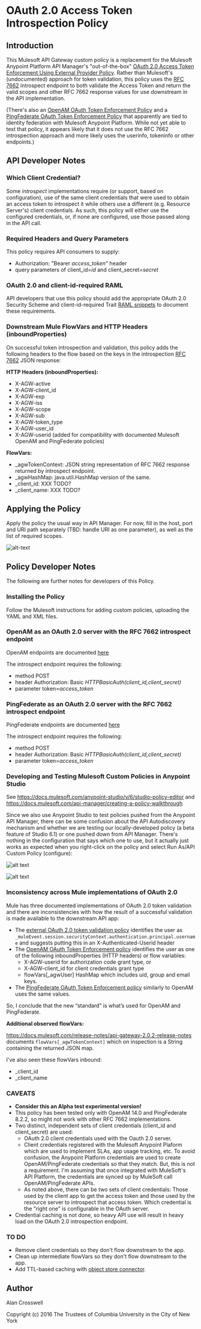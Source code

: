 # OAuth 2.0 Access Token Introspection Policy
## Introduction
This Mulesoft API Gateway custom policy is a replacement for the Mulesoft Anypoint Platform API Manager's "out-of-the-box"
[OAuth 2.0 Access Token Enforcement Using External Provider Policy](https://docs.mulesoft.com/api-manager/external-oauth-2.0-token-validation-policy).
Rather than Mulesoft's (undocumented) approach for token validation, this policy uses the [RFC 7662](https://tools.ietf.org/html/rfc7662)
introspect endpoint to both validate the Access Token and return the valid scopes and other RFC 7662 response values
for use downstream in the API implementation.

(There's also an [OpenAM OAuth Token Enforcement Policy](https://docs.mulesoft.com/api-manager/openam-oauth-token-enforcement-policy)
and a [PingFederate OAuth Token Enforcement Policy](https://docs.mulesoft.com/api-manager/pingfederate-oauth-token-enforcement-policy) that apparently
are tied to identity federation with Mulesoft Anypoint Platform. While not yet able to test that
policy, it appears likely that it does not use the RFC 7662 introspection approach and more likely uses the userinfo, tokeninfo or other endpoints.)

## API Developer Notes
### Which Client Credential?
Some _introspect_ implementations require (or support, based on configuration), use of the same
client credentials that were used to obtain an access token to introspect it while others use a
different (e.g. Resource Server's) client credentials. As such, this policy will either use
the configured credentials, or, if none are configured, use those passed along in the API call.

### Required Headers and Query Parameters
This policy requires API consumers to supply:
 - Authorization: "Bearer *access_token*" header
 - query parameters of client\_id=*id* and client\_secret=*secret*


### OAuth 2.0 and client-id-required RAML 
API developers that use this policy should add the appropriate OAuth 2.0 Security Scheme and client-id-required Trait
[RAML snippets](https://github.com/raml-org/raml-spec/blob/master/versions/raml-08/raml-08.md#resource-types-and-traits)
to document these requirements.

### Downstream Mule FlowVars and HTTP Headers (inboundProperties)

On successful token introspection and validation, this policy adds the following headers to the flow based
on the keys in the introspection [RFC 7662](https://tools.ietf.org/html/rfc7662#page-6) JSON response:

**HTTP Headers (inboundProperties):**

- X-AGW-active
- X-AGW-client_id
- X-AGW-exp
- X-AGW-iss
- X-AGW-scope
- X-AGW-sub
- X-AGW-token_type
- X-AGW-user_id
- X-AGW-userid (added for compatibility with documented Mulesoft OpenAM and PingFederate policies)

**FlowVars:**

- \_agwTokenContext: JSON string representation of RFC 7662 response returned by introspect endpoint.
- \_agwHashMap: java.util.HashMap version of the same.
- \_client_id: XXX TODO?
- \_client_name: XXX TODO?

## Applying the Policy

Apply the policy the usual way in API Manager. For now, fill in the host, port and URI path separately
(TBD: handle URI as one parameter), as well as the list of required scopes.

![alt-text](applied-policy.png "screen shot of example applied policy")

## Policy Developer Notes
The following are further notes for developers of this Policy.

### Installing the Policy

Follow the Mulesoft instructions for adding custom policies, uploading the YAML and XML files.

### OpenAM as an OAuth 2.0 server with the RFC 7662 introspect endpoint
OpenAM endpoints are documented [here](https://backstage.forgerock.com/#!/docs/openam/13.5/dev-guide#rest-api-oauth2-client-endpoints)

The introspect endpoint requires the following:
 - method POST
 - header Authorization: Basic *HTTPBasicAuth(client\_id,client\_secret)*
 - parameter token=*access\_token*

### PingFederate as an OAuth 2.0 server with the RFC 7662 introspect endpoint
PingFederate endpoints are documented [here](https://documentation.pingidentity.com/pingfederate/pf82/index.shtml#adminGuide/concept/oAuth2_0Endpoints.html)

The introspect endpoint requires the following:
 - method POST
 - header Authorization: Basic *HTTPBasicAuth(client\_id,client\_secret)*
 - parameter token=*access\_token*

### Developing and Testing Mulesoft Custom Policies in Anypoint Studio
See https://docs.mulesoft.com/anypoint-studio/v/6/studio-policy-editor and
https://docs.mulesoft.com/api-manager/creating-a-policy-walkthrough

Since we also use Anypoint Studio to test policies pushed from the Anypoint API Manager, there
can be some confusion about the API Autodiscovery mechanism and whether we are testing
our locally-developed policy (a beta feature of Studio 6.1) or one pushed down from API Manager.
There's nothing in the configuration that says which one to use, but it actually just works
as expected when you right-click on the policy and select Run As/API Custom Policy (configure):

![alt text](api-cust-policy.png "Run As API Custom Policy (configure)")

![alt text](api-cust-policy-config.png "Custom Policy Configuration Edit")

### Inconsistency across Mule implementations of OAuth 2.0

Mule has three documented implementations of OAuth 2.0 token validation and there are inconsistencies
with how the result of a successful validation is made available to the downstream API app:

- The [external OAuth 2.0 token validation policy](https://docs.mulesoft.com/api-manager/external-oauth-2.0-token-validation-policy#obtaining-user-credentials)
  identifies the user as `_muleEvent.session.securityContext.authentication.principal.username` and suggests putting this in an X-Authenticated-Userid header
- The [OpenAM OAuth Token Enforcement policy](https://docs.mulesoft.com/api-manager/openam-oauth-token-enforcement-policy#obtaining-user-credentials)
  identifies the user as one of the following inboundProperties (HTTP headers) or flow variables:
  - X-AGW-userid for authorization code grant type, or
  - X-AGW-client_id for client credentials grant type
  - flowVars[\_agwUser] HashMap which includes uid, group and email keys.
- The [PingFederate OAuth Token Enforcement policy](https://docs.mulesoft.com/api-manager/pingfederate-oauth-token-enforcement-policy#obtaining-user-credentials)
  similarly to OpenAM uses the same values.

So, I conclude that the new “standard” is what’s used for OpenAM and PingFederate.

**Additional observed flowVars:**

https://docs.mulesoft.com/release-notes/api-gateway-2.0.2-release-notes documents `flowVars[_agwTokenContext]` 
which on inspection is a String containing the returned JSON map.

I've also seen these flowVars inbound:
- \_client\_id
- \_client\_name


### CAVEATS
- **Consider this an Alpha test experimental version!**
- This policy has been tested only with OpenAM 14.0 and PingFederate 8.2.2, so might not work with other RFC 7662 implementations.
- Two distinct, independent sets of client credentials (client\_id and client\_secret) are used:
  - OAuth 2.0 client credentials used with the Oauth 2.0 server.
  - Client credentials registered with the Mulesoft Anypoint Plaform which are used to implement SLAs, app usage tracking, etc.
  To avoid confusion, the Anypoint Platform credentials are used to create OpenAM/PingFederate credentials so that they match. But, this is
  not a requirement. I'm assuming that once integrated with MuleSoft's API Platform, the credentials are synced up by MuleSoft
  call OpenAM/PingFederate APIs.
  - As noted above, there can be two sets of client credentials: Those used by the client app to get the access token and those
  used by the resource server to introspect that access token. Which credential is the "right one" is configurable in the OAuth server.
- Credential caching is not done, so heavy API use will result in heavy load on the OAuth 2.0 introspection endpoint.

### TO DO
- Remove client credentials so they don't flow downstream to the app.
- Clean up intermediate flowVars so they don't flow downstream to the app.
- Add TTL-based caching with [object store connector](https://docs.mulesoft.com/mule-user-guide/v/3.8/object-store-connector).

## Author
Alan Crosswell

Copyright (c) 2016 The Trustees of Columbia University in the City of New York

